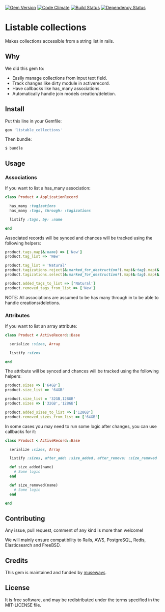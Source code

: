 [![Gem Version](https://badge.fury.io/rb/listable_collections.svg)](http://badge.fury.io/rb/listable_collections)
[![Code Climate](https://codeclimate.com/github/museways/listable_collections/badges/gpa.svg)](https://codeclimate.com/github/museways/listable_collections)
[![Build Status](https://travis-ci.org/museways/listable_collections.svg)](https://travis-ci.org/museways/listable_collections)
[![Dependency Status](https://gemnasium.com/museways/listable_collections.svg)](https://gemnasium.com/museways/listable_collections)

# Listable collections

Makes collections accessible from a string list in rails.

## Why

We did this gem to:

- Easily manage collections from input text field.
- Track changes like dirty module in activerecord.
- Have callbacks like has_many associations.
- Automatically handle join models creation/deletion.

## Install

Put this line in your Gemfile:
```ruby
gem 'listable_collections'
```

Then bundle:
```
$ bundle
```

## Usage

### Associations

If you want to list a has_many association:
```ruby
class Product < ApplicationRecord

  has_many :tagizations
  has_many :tags, through: :tagizations

  listify :tags, by: :name

end
```

Associated records will be synced and chances will be tracked using the following helpers:
```ruby
product.tags.map(&:name) => ['New']
product.tag_list => 'New'

product.tag_list = 'Natural'
product.tagizations.reject(&:marked_for_destruction?).map(&:tag).map(&:name) => ['Natural']
product.tagizations.select(&:marked_for_destruction?).map(&:tag).map(&:name) => ['New']

product.added_tags_to_list => ['Natural']
product.removed_tags_from_list => ['New']
```

NOTE: All associations are assumed to be has many through in to be able to handle creations/deletions.

### Attributes

If you want to list an array attribute:
```ruby
class Product < ActiveRecord::Base

  serialize :sizes, Array

  listify :sizes

end
```

The attribute will be synced and chances will be tracked using the following helpers:
```ruby
product.sizes => ['64GB']
product.size_list => '64GB'

product.size_list = '32GB,128GB'
product.sizes => ['32GB','128GB']

product.added_sizes_to_list => ['128GB']
product.removed_sizes_from_list => ['64GB']
```

In some cases you may need to run some logic after changes, you can use callbacks for it:
```ruby
class Product < ActiveRecord::Base

  serialize :sizes, Array

  listify :sizes, after_add: :size_added, after_remove: :size_removed

  def size_added(name)
    # Some logic
  end

  def size_removed(name)
    # Some logic
  end

end
```

## Contributing

Any issue, pull request, comment of any kind is more than welcome!

We will mainly ensure compatibility to Rails, AWS, PostgreSQL, Redis, Elasticsearch and FreeBSD. 

## Credits

This gem is maintained and funded by [museways](https://github.com/museways).

## License

It is free software, and may be redistributed under the terms specified in the MIT-LICENSE file.
